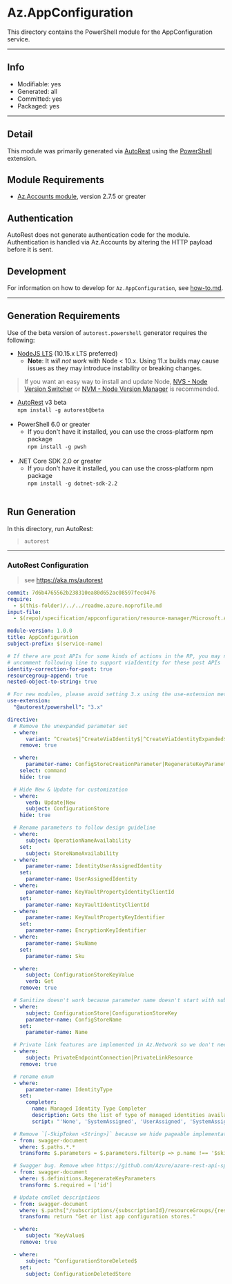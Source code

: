 <!-- region Generated -->
# Az.AppConfiguration
This directory contains the PowerShell module for the AppConfiguration service.

---
## Info
- Modifiable: yes
- Generated: all
- Committed: yes
- Packaged: yes

---
## Detail
This module was primarily generated via [AutoRest](https://github.com/Azure/autorest) using the [PowerShell](https://github.com/Azure/autorest.powershell) extension.

## Module Requirements
- [Az.Accounts module](https://www.powershellgallery.com/packages/Az.Accounts/), version 2.7.5 or greater

## Authentication
AutoRest does not generate authentication code for the module. Authentication is handled via Az.Accounts by altering the HTTP payload before it is sent.

## Development
For information on how to develop for `Az.AppConfiguration`, see [how-to.md](how-to.md).
<!-- endregion -->

---
## Generation Requirements
Use of the beta version of `autorest.powershell` generator requires the following:
- [NodeJS LTS](https://nodejs.org) (10.15.x LTS preferred)
  - **Note**: It *will not work* with Node < 10.x. Using 11.x builds may cause issues as they may introduce instability or breaking changes.
> If you want an easy way to install and update Node, [NVS - Node Version Switcher](../nodejs/installing-via-nvs.md) or [NVM - Node Version Manager](../nodejs/installing-via-nvm.md) is recommended.
- [AutoRest](https://aka.ms/autorest) v3 beta <br>`npm install -g autorest@beta`<br>&nbsp;
- PowerShell 6.0 or greater
  - If you don't have it installed, you can use the cross-platform npm package <br>`npm install -g pwsh`<br>&nbsp;
- .NET Core SDK 2.0 or greater
  - If you don't have it installed, you can use the cross-platform npm package <br>`npm install -g dotnet-sdk-2.2`<br>&nbsp;

## Run Generation
In this directory, run AutoRest:
> `autorest`

---
### AutoRest Configuration
> see https://aka.ms/autorest

``` yaml
commit: 7d6b4765562b238310ea80d652ac08597fec0476
require:
  - $(this-folder)/../../readme.azure.noprofile.md
input-file:
  - $(repo)/specification/appconfiguration/resource-manager/Microsoft.AppConfiguration/stable/2022-05-01/appconfiguration.json

module-version: 1.0.0
title: AppConfiguration
subject-prefix: $(service-name)

# If there are post APIs for some kinds of actions in the RP, you may need to
# uncomment following line to support viaIdentity for these post APIs
identity-correction-for-post: true
resourcegroup-append: true
nested-object-to-string: true

# For new modules, please avoid setting 3.x using the use-extension method and instead, use 4.x as the default option
use-extension:
  "@autorest/powershell": "3.x"

directive:
  # Remove the unexpanded parameter set
  - where:
      variant: ^Create$|^CreateViaIdentity$|^CreateViaIdentityExpanded$|^Update$|^UpdateViaIdentity$|^CheckViaIdentityExpanded$
    remove: true

  - where:
      parameter-name: ConfigStoreCreationParameter|RegenerateKeyParameter|CheckNameAvailabilityParameter
    select: command
    hide: true

  # Hide New & Update for customization
  - where:
      verb: Update|New
      subject: ConfigurationStore
    hide: true

  # Rename parameters to follow design guideline
  - where:
      subject: OperationNameAvailability
    set:
      subject: StoreNameAvailability
  - where:
      parameter-name: IdentityUserAssignedIdentity
    set:
      parameter-name: UserAssignedIdentity
  - where:
      parameter-name: KeyVaultPropertyIdentityClientId
    set:
      parameter-name: KeyVaultIdentityClientId
  - where:
      parameter-name: KeyVaultPropertyKeyIdentifier
    set:
      parameter-name: EncryptionKeyIdentifier
  - where:
      parameter-name: SkuName
    set:
      parameter-name: Sku

  - where:
      subject: ConfigurationStoreKeyValue
      verb: Get
    remove: true

  # Sanitize doesn't work because parameter name doesn't start with subject
  - where:
      subject: ConfigurationStore|ConfigurationStoreKey
      parameter-name: ConfigStoreName
    set:
      parameter-name: Name

  # Private link features are implemented in Az.Network so we don't need them
  - where:
      subject: PrivateEndpointConnection|PrivateLinkResource
    remove: true

  # rename enum
  - where:
      parameter-name: IdentityType
    set:
      completer:
        name: Managed Identity Type Completer
        description: Gets the list of type of managed identities available for creating/updating app configuration store.
        script: "'None', 'SystemAssigned', 'UserAssigned', 'SystemAssignedAndUserAssigned'"

  # Remove `[-SkipToken <String>]` because we hide pageable implementation.
  - from: swagger-document
    where: $.paths.*.*
    transform: $.parameters = $.parameters.filter(p => p.name !== '$skipToken')

  # Swagger bug. Remove when https://github.com/Azure/azure-rest-api-specs/issues/10188 is fixed.
  - from: swagger-document
    where: $.definitions.RegenerateKeyParameters
    transform: $.required = ['id']

  # Update cmdlet descriptions
  - from: swagger-document
    where: $.paths["/subscriptions/{subscriptionId}/resourceGroups/{resourceGroupName}/providers/Microsoft.AppConfiguration/configurationStores/{configStoreName}"].get.description
    transform: return "Get or list app configuration stores."

  - where:
      subject: ^KeyValue$
    remove: true

  - where:
      subject: ^ConfigurationStoreDeleted$
    set:
      subject: ConfigurationDeletedStore
```
